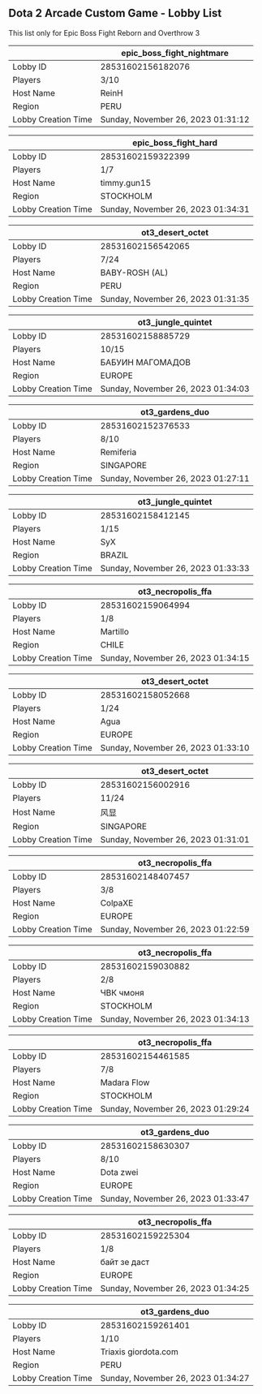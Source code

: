 ## Dota 2 Arcade Custom Game - Lobby List

This list only for Epic Boss Fight Reborn and Overthrow 3

|  | epic_boss_fight_nightmare |
| ------ | ------ |
| Lobby ID | 28531602156182076 |
| Players | 3/10 |
| Host Name | ReinH |
| Region | PERU |
| Lobby Creation Time | Sunday, November 26, 2023 01:31:12 |


|  | epic_boss_fight_hard |
| ------ | ------ |
| Lobby ID | 28531602159322399 |
| Players | 1/7 |
| Host Name | timmy.gun15 |
| Region | STOCKHOLM |
| Lobby Creation Time | Sunday, November 26, 2023 01:34:31 |


|  | ot3_desert_octet |
| ------ | ------ |
| Lobby ID | 28531602156542065 |
| Players | 7/24 |
| Host Name | BABY-ROSH (AL) |
| Region | PERU |
| Lobby Creation Time | Sunday, November 26, 2023 01:31:35 |


|  | ot3_jungle_quintet |
| ------ | ------ |
| Lobby ID | 28531602158885729 |
| Players | 10/15 |
| Host Name | БАБУИН МАГОМАДОВ |
| Region | EUROPE |
| Lobby Creation Time | Sunday, November 26, 2023 01:34:03 |


|  | ot3_gardens_duo |
| ------ | ------ |
| Lobby ID | 28531602152376533 |
| Players | 8/10 |
| Host Name | Remiferia |
| Region | SINGAPORE |
| Lobby Creation Time | Sunday, November 26, 2023 01:27:11 |


|  | ot3_jungle_quintet |
| ------ | ------ |
| Lobby ID | 28531602158412145 |
| Players | 1/15 |
| Host Name | SyX |
| Region | BRAZIL |
| Lobby Creation Time | Sunday, November 26, 2023 01:33:33 |


|  | ot3_necropolis_ffa |
| ------ | ------ |
| Lobby ID | 28531602159064994 |
| Players | 1/8 |
| Host Name | Martillo |
| Region | CHILE |
| Lobby Creation Time | Sunday, November 26, 2023 01:34:15 |


|  | ot3_desert_octet |
| ------ | ------ |
| Lobby ID | 28531602158052668 |
| Players | 1/24 |
| Host Name | Agua |
| Region | EUROPE |
| Lobby Creation Time | Sunday, November 26, 2023 01:33:10 |


|  | ot3_desert_octet |
| ------ | ------ |
| Lobby ID | 28531602156002916 |
| Players | 11/24 |
| Host Name | 风显 |
| Region | SINGAPORE |
| Lobby Creation Time | Sunday, November 26, 2023 01:31:01 |


|  | ot3_necropolis_ffa |
| ------ | ------ |
| Lobby ID | 28531602148407457 |
| Players | 3/8 |
| Host Name | ColpaXE |
| Region | EUROPE |
| Lobby Creation Time | Sunday, November 26, 2023 01:22:59 |


|  | ot3_necropolis_ffa |
| ------ | ------ |
| Lobby ID | 28531602159030882 |
| Players | 2/8 |
| Host Name | ЧВК чмоня |
| Region | STOCKHOLM |
| Lobby Creation Time | Sunday, November 26, 2023 01:34:13 |


|  | ot3_necropolis_ffa |
| ------ | ------ |
| Lobby ID | 28531602154461585 |
| Players | 7/8 |
| Host Name | Madara Flow |
| Region | STOCKHOLM |
| Lobby Creation Time | Sunday, November 26, 2023 01:29:24 |


|  | ot3_gardens_duo |
| ------ | ------ |
| Lobby ID | 28531602158630307 |
| Players | 8/10 |
| Host Name | Dota zwei |
| Region | EUROPE |
| Lobby Creation Time | Sunday, November 26, 2023 01:33:47 |


|  | ot3_necropolis_ffa |
| ------ | ------ |
| Lobby ID | 28531602159225304 |
| Players | 1/8 |
| Host Name | байт зе даст |
| Region | EUROPE |
| Lobby Creation Time | Sunday, November 26, 2023 01:34:25 |


|  | ot3_gardens_duo |
| ------ | ------ |
| Lobby ID | 28531602159261401 |
| Players | 1/10 |
| Host Name | Triaxis giordota.com |
| Region | PERU |
| Lobby Creation Time | Sunday, November 26, 2023 01:34:27 |


